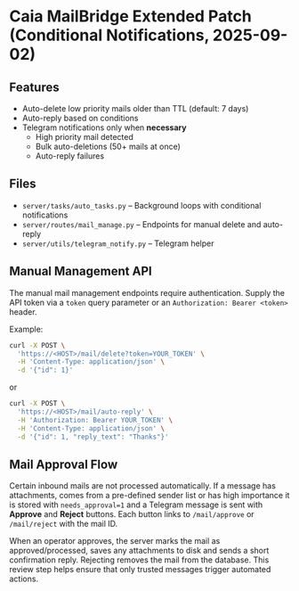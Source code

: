 # Caia MailBridge Extended Patch (Conditional Notifications, 2025-09-02)

## Features
- Auto-delete low priority mails older than TTL (default: 7 days)
- Auto-reply based on conditions
- Telegram notifications only when **necessary**
  - High priority mail detected
  - Bulk auto-deletions (50+ mails at once)
  - Auto-reply failures

## Files
- `server/tasks/auto_tasks.py` – Background loops with conditional notifications
- `server/routes/mail_manage.py` – Endpoints for manual delete and auto-reply
- `server/utils/telegram_notify.py` – Telegram helper

## Manual Management API
The manual mail management endpoints require authentication. Supply the API
token via a `token` query parameter or an `Authorization: Bearer <token>`
header.

Example:

```bash
curl -X POST \
  'https://<HOST>/mail/delete?token=YOUR_TOKEN' \
  -H 'Content-Type: application/json' \
  -d '{"id": 1}'
```

or

```bash
curl -X POST \
  'https://<HOST>/mail/auto-reply' \
  -H 'Authorization: Bearer YOUR_TOKEN' \
  -H 'Content-Type: application/json' \
  -d '{"id": 1, "reply_text": "Thanks"}'
```

## Mail Approval Flow
Certain inbound mails are not processed automatically. If a message has
attachments, comes from a pre-defined sender list or has high importance it is
stored with `needs_approval=1` and a Telegram message is sent with **Approve**
and **Reject** buttons. Each button links to `/mail/approve` or `/mail/reject`
with the mail ID.

When an operator approves, the server marks the mail as approved/processed,
saves any attachments to disk and sends a short confirmation reply. Rejecting
removes the mail from the database. This review step helps ensure that only
trusted messages trigger automated actions.
